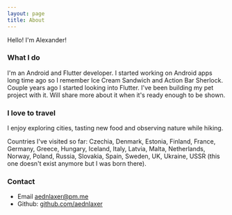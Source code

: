 ```yaml
---
layout: page
title: About
---
```


Hello! I'm Alexander!

### What I do

I'm an Android and Flutter developer. I started working on Android apps long time ago so I remember Ice Cream Sandwich and Action Bar Sherlock. Couple years ago I started looking into Flutter. I've been building my pet project with it. Will share more about it when it's ready enough to be shown.

### I love to travel

I enjoy exploring cities, tasting new food and observing nature while hiking.

Countries I've visited so far: Czechia, Denmark, Estonia, Finland, France, Germany, Greece, Hungary, Iceland, Italy, Latvia, Malta, Netherlands, Norway, Poland, Russia, Slovakia, Spain, Sweden, UK, Ukraine, USSR (this one doesn't exist anymore but I was born there).

### Contact

- Email <a href="mailto:aednlaxer@pm.me">aednlaxer@pm.me</a>
- Github: <a href="https://github.com/aednlaxer">github.com/aednlaxer</a>
